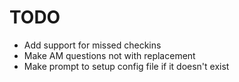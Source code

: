 TODO
====

* Add support for missed checkins
* Make AM questions not with replacement
* Make prompt to setup config file if it doesn't exist
